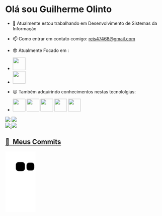 # Olá sou Guilherme Olinto 
- 🔭 Atualmente estou trabalhando em Desenvolvimento de Sistemas da Informação 
- 📫 Como entrar em contato comigo: reis47468@gmail.com
- 😎 Atualmente Focado em :

- <img src="https://cdn.jsdelivr.net/gh/devicons/devicon/icons/nestjs/nestjs-plain.svg" width="40" height="40"/>
- <img src="https://cdn.jsdelivr.net/gh/devicons/devicon/icons/nodejs/nodejs-original.svg" width="40" height="40"/>
- 😉 Também adquirindo conhecimentos nestas tecnololgias: 

- <img src="https://cdn.jsdelivr.net/gh/devicons/devicon/icons/git/git-original.svg" width="40" height="40"/> <img src="https://cdn.jsdelivr.net/gh/devicons/devicon/icons/spring/spring-plain.svg" width="40" height="40"/> <img src="https://cdn.jsdelivr.net/gh/devicons/devicon/icons/microsoftsqlserver/microsoftsqlserver-plain.svg" width="40" height="40"/> <img src="https://cdn.jsdelivr.net/gh/devicons/devicon/icons/javascript/javascript-original.svg" width="40" height="40" /> <img src="https://cdn.jsdelivr.net/gh/devicons/devicon/icons/java/java-original.svg" width="40" height="40"/> 

<div>
<a href = "mailto:reis47468@gmail.com"><img src="https://img.shields.io/badge/Gmail-D14836?style=for-the-badge&logo=gmail&logoColor=white" target="_blank"></a>
<a href="https://www.linkedin.com/in/guilherme-olinto-b2963b1b0/" target="_blank"><img src="https://img.shields.io/badge/-LinkedIn-%230077B5?style=for-the-badge&logo=linkedin&logoColor=white" target="_blank"></a>   
</div>


<div>
<a href="https://github.com/seu-usuário-aqui">
<img height="180em" src="https://github-readme-stats.vercel.app/api/top-langs/?username=GuilhermeReisOlinto&layout=compact&langs_count=7&theme=dracula"/>
<img height="180em" src="https://github-readme-stats.vercel.app/api?username=GuilhermeReisOlinto&show_icons=true&theme=dracula&include_all_commits=true&count_private=true"/>
</div>

  ## 🐍 &nbsp;Meus Commits
![Snake animation](https://github.com/GuilhermeReisOlinto/GuilhermeReisOlinto/blob/output/github-contribution-grid-snake.svg)
